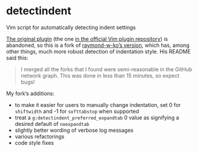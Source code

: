detectindent
============

Vim script for automatically detecting indent settings

[The original plugin](https://github.com/ciaranm/detectindent) (the one [in the official Vim plugin repository](http://www.vim.org/scripts/script.php?script_id=1171)) is abandoned, so this is a fork of [raymond-w-ko’s version](https://github.com/raymond-w-ko/detectindent), which has, among other things, much more robust detection of indentation style. His README said this:

> I merged all the forks that I found were semi-reasonable in the GitHub network graph.
This was done in less than 15 minutes, so expect bugs!

My fork’s additions:

* to make it easier for users to manually change indentation, set 0 for `shiftwidth` and -1 for `softtabstop` when supported
* treat a `g:detectindent_preferred_expandtab` 0 value as signifying a desired default of `noexpandtab`
* slightly better wording of verbose log messages
* various refactorings
* code style fixes

